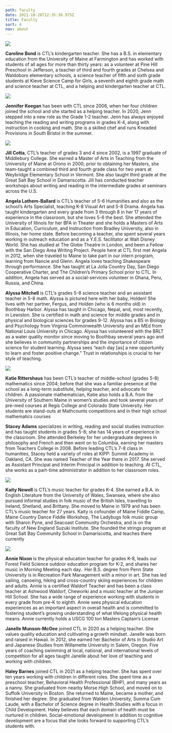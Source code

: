 ```yaml
---
path: faculty
date: 2021-10-26T12:35:38.975Z
title: Faculty
sort: 4
nav: about
---
```

![](https://res.cloudinary.com/center-for-teaching-learning/image/upload/v1663681672/Caroline_3_upiugk.png)

**Caroline Bond** is CTL’s kindergarten teacher. She has a B.S. in elementary education from the University of Maine at Farmington and has worked with students of all ages for more than thirty years: as a volunteer at Pine Hill Preschool in Jefferson, a teacher of third and fourth grades at Chelsea and Waldoboro elementary schools, a science teacher of fifth and sixth grade students at Kieve Science Camp for Girls, a seventh and eighth grade math and science teacher at CTL, and a helping and kindergarten teacher at CTL.

![](https://res.cloudinary.com/center-for-teaching-learning/image/upload/v1663681672/Jenn_3_sdbm31.png)

**Jennifer Keegan** has been with CTL since 2006, when her four children joined the school and she started as a helping teacher. In 2020, Jenn stepped into a new role as the Grade 1-2 teacher. Jenn has always enjoyed teaching the reading and writing programs in grades K-4, along with instruction in cooking and math. She is a skilled chef and runs Kneaded Provisions in South Bristol in the summer.

![](https://res.cloudinary.com/center-for-teaching-learning/image/upload/v1663681672/Jill_2_ft3qda.png)

**Jill Cotta**, CTL’s teacher of grades 3 and 4 since 2002, is a 1997 graduate of Middlebury College. She earned a Master of Arts in Teaching from the University of Maine at Orono in 2000; prior to obtaining her Masters, she team-taught a combined third and fourth grade class for two years at Weybridge Elementary School in Vermont. She also taught third grade at the Great Salt Bay School in Damariscotta. Jill has conducted teacher workshops about writing and reading in the intermediate grades at seminars across the U.S.

**Angela Lathem-Ballard** is CTL’s teacher of 5-6 Humanities and also as the school’s Arts Specialist, teaching K-8 Visual Art and 5-8 Drama. Angela has taught kindergarten and every grade from 3 through 8 in her 17 years of experience in the classroom, but she loves 5-6 the best. She attended the University of Illinois for her BFA in Theater and she holds a Masters of Arts in Education, Curriculum, and Instruction from Bradley University, also in Illinois, her home state. Before becoming a teacher, she spent several years working in outreach education and as a Y.E.S. facilitator at Walt Disney World. She has studied at The Globe Theatre in London, and been a Fellow with the San Diego Area Writing Project. People here at CTL first met Angela in 2012, when she traveled to Maine to take part in our intern program, learning from Nancie and Glenn. Angela loves teaching Shakespeare through performance. She has taught at La Jolla Country Day, San Diego Cooperative Charter, and The Children’s Primary School prior to CTL. In addition, Angela has served as a social-services volunteer in Ghana, Peru, Russia, and China. 

**Alyssa Mitchell** is CTL‘s grades 5-8 science teacher and an assistant teacher in 5-8 math. Alyssa is pictured here with her baby, Holden! She lives with her partner, Fergus, and Holden (who is 6 months old) in Boothbay Harbor. Alyssa has taught in Chicago, Nepal, and, most recently, in Lewiston. She is certified in math and science for middle grades and in physical and biological sciences for grades 9-12. Alyssa has a BS in Biology and Psychology from Virginia Commonwealth University and an MEd from National Louis University in Chicago. Alyssa has volunteered with the BRLT as a water quality monitor since moving to Boothbay several years ago and she believes in community partnerships and the importance of citizen science for student learning. Alyssa sees “each day \[as] a new opportunity to learn and foster positive change.” Trust in relationships is crucial to her style of teaching. 

![](https://res.cloudinary.com/center-for-teaching-learning/image/upload/v1663681672/Katie_2_yzlvfx.png)

**Katie Rittershaus** has been CTL’s teacher of middle-school (grades 5-8) mathematics since 2004; before that she was a familiar presence at the school as a long-term substitute, helping teacher, and advocate for children. A passionate mathematician, Katie also holds a B.A. from the University of Southern Maine in women’s studies and took several years of pre-med courses at Regis College and Colorado State University. Her students are stand-outs at Mathcounts competitions and in their high school mathematics courses

**Stacey Adams** specializes in writing, reading and social studies instruction and has taught students in grades 5-8; she has 14 years of experience in the classroom. She attended Berkeley for her undergraduate degrees in philosophy and French and then went on to Columbia, earning her masters from Teachers College in 2008. Before leading CTL’s 7-8 class in humanities, Stacey held a variety of roles at KIPP: Summit Academy in Oakland, CA. She was named Teacher of the Year there in 2017. She served as Assistant Principal and Interim Principal in addition to teaching. At CTL, she works as a part-time administrator in addition to her classroom roles. 

![](https://res.cloudinary.com/center-for-teaching-learning/image/upload/v1663681672/Kate_3_s0o62m.png)

**Kaity Newell** is CTL’s music teacher for grades K-4. She earned a B.A. in English Literature from the University of Wales, Swansea, where she also pursued informal studies in folk music of the British Isles, travelling to Ireland, Shetland, and Brittany. She moved to Maine in 1979 and has been CTL’s music teacher for 27 years. Kaity is cofounder of Maine Fiddle Camp, Maine Country Dance Fiddle Workshop, The Ladybugs folk music group with Sharon Pyne, and Seacoast Community Orchestra, and is on the faculty of New England Suzuki Institute. She founded the strings program at Great Salt Bay Community School in Damariscotta, and teaches there currently

![](https://res.cloudinary.com/center-for-teaching-learning/image/upload/v1663681672/Annie_3_kwomi2.png)

**Annie Nixon** is the physical education teacher for grades K-8, leads our Forest Field Science outdoor education program for K-2, and shares her music in Morning Meeting each day.  Her B.S. degree from Penn State University is in Recreation Park Management with a minor in art. She has led sailing, canoeing, hiking and cross-country skiing experiences for children and adults. Annie is a certified Waldorf Teacher and has been a class teacher at Ashwood Waldorf, Chewonki and a music teacher at the Juniper Hill School. She has a wide range of experience working with students in every grade from pre-K to eighth. Annie sees physical education experiences as an important aspect in overall health and is committed to fostering student’s growing understanding of what lifelong physical health means. Annie currently holds a USCG 100 ton Masters Captain’s License

**Janelle Munson-McGee** joined CTL in 2020 as a helping teacher. She values quality education and cultivating a growth mindset. Janelle was born and raised in Hawaii. In 2012, she earned her Bachelor of Arts in Studio Art and Japanese Studies from Willamette University in Salem, Oregon. Five years of coaching swimming at local, national, and international levels of competition for all ages taught Janelle about her love of teaching and working with children. 

**Haley Barnes** joined CTL in 2021 as a helping teacher. She has spent over ten years working with children in different roles. She spent time as a preschool teacher, Behavioral Health Professional (BHP), and many years as a nanny. She graduated from nearby Morse High School, and moved on to Suffolk University in Boston. She returned to Maine, became a mother, and finished her degree. She graduated from Walden University, Summa Cum Laude, with a Bachelor of Science degree in Health Studies with a focus in Child Development. Haley believes that each domain of health must be nurtured in children. Social-emotional development in addition to cognitive development are a focus that she looks forward to supporting CTL’s students with.